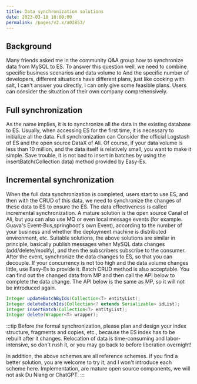 ```yaml
---
title: Data synchronization solutions
date: 2023-03-18 10:00:00
permalink: /pages/v2.x/a02853/
---
```

## Background
Many friends asked me in the community Q&A group how to synchronize data from MySQL to ES. To answer this question well, we need to combine specific business scenarios and data volume to
And the specific number of developers, different situations have different plans, just like cooking with salt, I can't answer you directly, I can only give some feasible plans.
Users can consider the situation of their own company comprehensively.

## Full synchronization
As the name implies, it is to synchronize all the data in the existing database to ES. Usually, when accessing ES for the first time, it is necessary to initialize all the data. Full synchronization can
Consider the official Logstash of ES and the open source DataX of Ali. Of course, if your data volume is less than 10 million, and the data itself is relatively small, you want to make it simple.
Save trouble, it is not bad to insert in batches by using the insertBatch(Collection<T> data) method provided by Easy-Es.

## Incremental synchronization
When the full data synchronization is completed, users start to use ES, and then with the CRUD of this data, we need to synchronize the changes of these data to ES to ensure the ES.
The data effectiveness is called incremental synchronization. A mature solution is the open source Canal of Ali, but you can also use MQ or even local message events (for example.
Guava's Event-Bus,springboot's own Event), according to the number of your business and whether the deployment machine is distributed environment, etc.
Suitable solutions, the above solutions are similar in principle, basically publish messages when MySQL data changes (add/delete/modify), and then the subscribers subscribe to the consumer.
After the event, synchronize the data changes to ES, so that you can decouple. If your concurrency is not too high and the data volume changes little, use Easy-Es to provide it.
Batch CRUD method is also acceptable. You can find out the changed data from MP and then call the API below to complete the data change. The API below is the same as MP, so it will not be introduced again.

```java
Integer updateBatchByIds(Collection<T> entityList);
Integer deleteBatchIds(Collection<? extends Serializable> idList);
Integer insertBatch(Collection<T> entityList);
Integer delete(Wrapper<T> wrapper);
```

:::tip
Before the formal synchronization, please plan and design your index structure, fragments and copies, etc., because the ES index has to be rebuilt after it changes.
Relocation of data is time-consuming and labor-intensive, so don't rush it, or you may go back to before liberation overnight!

In addition, the above schemes are all reference schemes. If you find a better solution, you are welcome to try it, and I won't introduce each scheme here.
Implementation, are mature open source components, we will not ask Du Niang or ChatGPT.
:::